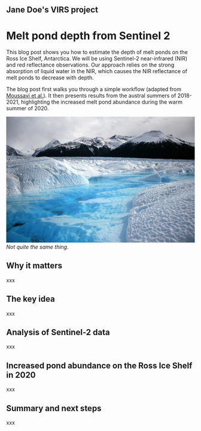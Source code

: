 ## Jane Doe's VIRS project
# Melt pond depth from Sentinel 2
This blog post shows you how to estimate the depth of melt ponds on the Ross Ice Shelf, Antarctica. We will be using Sentinel-2 near-infrared (NIR) and red reflectance observations. Our approach relies on the strong absorption of liquid water in the NIR, which causes the NIR reflectance of melt ponds to decrease with depth.

The blog post first walks you through a simple workflow (adapted from [Moussavi et al.](https://doi.org/10.3390/rs12010134)). It then presents results from the austral summers of 2018-2021, highlighting the increased melt pond abundance during the warm summer of 2020.

![Patagonia melt pond](meltpond.jpg)*Not quite the same thing.*

## Why it matters
xxx
## The key idea
xxx
## Analysis of Sentinel-2 data
xxx
## Increased pond abundance on the Ross Ice Shelf in 2020
xxx
## Summary and next steps
xxx


